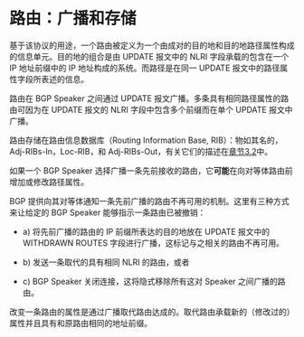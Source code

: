 # 路由：广播和存储

基于该协议的用途，一个路由被定义为一个由成对的目的地和目的地路径属性构成的信息单元。目的地的组合是由 UPDATE 报文中的 NLRI 字段承载的包含在一个 IP 地址前缀中的 IP 地址构成的系统。而路径是在同一 UPDATE 报文中的路径属性字段所表述的信息。

路由在 BGP Speaker 之间通过 UPDATE 报文广播。多条具有相同路径属性的路由可因为在 UPDATE 报文的 NLRI 字段中包含多个前缀而在单个 UPDATE 报文中广播。

路由存储在路由信息数据库（Routing Information Base, RIB）：物如其名的，Adj-RIBs-In，Loc-RIB，和 Adj-RIBs-Out，有关它们的描述在[章节3.2](3.2.md)中。

如果一个 BGP Speaker 选择广播一条先前接收的路由，它**可能**在向对等体路由前增加或修改路径属性。

BGP 提供向其对等体通知一条先前广播的路由不再可用的机制。这里有三种方式来让给定的 BGP Speaker 能够指示一条路由已被撤销：

* a) 将先前广播的路由的 IP 前缀所表达的目的地放在 UPDATE 报文中的 WITHDRAWN ROUTES 字段进行广播，这标记与之相关的路由不再可用。

* b) 发送一条取代的具有相同 NLRI 的路由，或者

* c) BGP Speaker 关闭连接，这将隐式移除所有这对 Speaker 之间广播的路由。

改变一条路由的属性是通过广播取代路由达成的。取代路由承载新的（修改过的）属性并且具有和原路由相同的地址前缀。